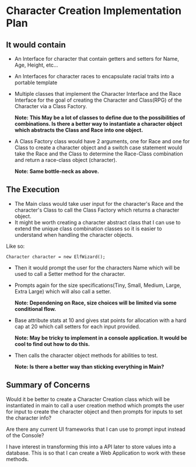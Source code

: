 #  Character Creation Implementation Plan

## It would contain
- An Interface for character that contain getters and setters for Name, Age, Height, etc... 

- An Interfaces for character races to encapsulate racial traits into a portable template

- Multiple classes that implement the Character Interface and the Race Interface for the goal of creating the Character and Class(RPG) of the Character via a Class Factory. 

  **Note: This May be a lot of classes to define due to the possibilities of combinations. Is there a better way to instantiate a character object which abstracts the Class and Race into one object.**

- A Class Factory class would have 2 arguments, one for Race and one for Class to create a character object and a switch case statement would take the Race and the Class to determine the Race-Class combination and return a race-class object (character). 

  **Note: Same bottle-neck as above.**

## The Execution

- The Main class would take user input for the character's Race and the character's Class to call the Class Factory which returns a character object.
 - It might be worth creating a character abstract class that I can use to extend the unique class combination classes so it is easier to understand when handling the character objects. 

Like so:

    Character character = new ElfWizard();


- Then it would prompt the user for the characters Name which will be used to call a Setter method for the character.

- Prompts again for the size specifications(Tiny, Small, Medium, Large, Extra Large) which will also call a setter.

  **Note: Dependening on Race, size choices will be limited via some conditional flow.**

- Base attribute stats at 10 and gives stat points for allocation with a hard cap at 20 which call setters for each input provided.

  **Note: May be tricky to implement in a console application. It would be cool to find out how to do this.**

- Then calls the character object methods for abilities to test.

  **Note: Is there a better way than sticking everything in Main?** 

## Summary of Concerns

Would it be better to create a Character Creation class which will be instantiated in main to call a user creation method which prompts the user for input to create the character object and then prompts for inputs to set the character info?
 
Are there any current UI frameworks that I can use to prompt input instead of the Console? 

I have interest in transforming this into a API later to store values into a database. This is so that I can create a Web Application to work with these methods.



